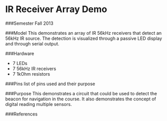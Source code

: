 IR Receiver Array Demo
==================
###Semester
Fall 2013

###Model
This demonstrates an array of IR 56kHz receivers that detect an 56kHz IR source.  The detection is visualized
through a passive LED display and through serial output.

###Hardware
* 7 LEDs
* 7 56kHz IR receivers
* 7 1kOhm resistors

###Pins
list of pins used and their purpose

###Purpose
This demonstrates a circuit that could be used to detect the beacon for navigation in the course.
It also demonstrates the concept of digital reading multiple sensors.

###References

